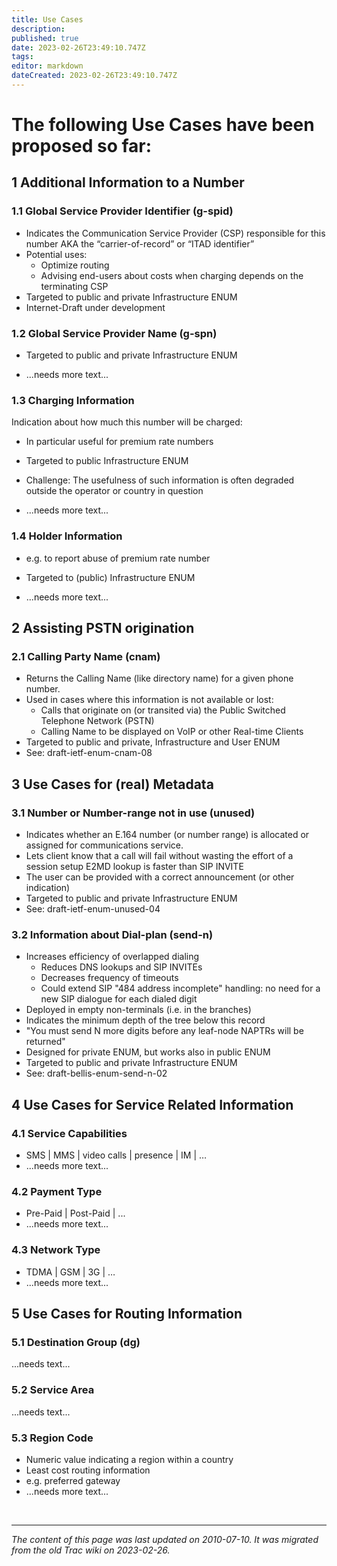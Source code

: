 ```yaml
---
title: Use Cases
description: 
published: true
date: 2023-02-26T23:49:10.747Z
tags: 
editor: markdown
dateCreated: 2023-02-26T23:49:10.747Z
---
```


# The following Use Cases have been proposed so far:
## 1 Additional Information to a Number
### 1.1 Global Service Provider Identifier (g-spid)

 -   Indicates the Communication Service Provider (CSP) responsible for this number AKA the “carrier-of-record” or “ITAD identifier”
 -   Potential uses:
      -  Optimize routing
       - Advising end-users about costs when charging depends on the terminating CSP 
  -  Targeted to public and private Infrastructure ENUM
  -  Internet-Draft under development 

### 1.2 Global Service Provider Name (g-spn)

  -  Targeted to public and private Infrastructure ENUM 

  -  ...needs more text... 

### 1.3 Charging Information

Indication about how much this number will be charged:

  -  In particular useful for premium rate numbers
  -  Targeted to public Infrastructure ENUM
  -  Challenge: The usefulness of such information is often degraded outside the operator or country in question 

  -  ...needs more text... 

### 1.4 Holder Information

  -  e.g. to report abuse of premium rate number
  -  Targeted to (public) Infrastructure ENUM 

 -   ...needs more text... 

## 2 Assisting PSTN origination
### 2.1 Calling Party Name (cnam)

 -   Returns the Calling Name (like directory name) for a given phone number.
 -   Used in cases where this information is not available or lost:
      -  Calls that originate on (or transited via) the Public Switched Telephone Network (PSTN)
       - Calling Name to be displayed on VoIP or other Real-time Clients 
  -  Targeted to public and private, Infrastructure and User ENUM
  -  See: draft-ietf-enum-cnam-08 

## 3 Use Cases for (real) Metadata
### 3.1 Number or Number-range not in use (unused)

  -  Indicates whether an E.164 number (or number range) is allocated or assigned for communications service.
  -  Lets client know that a call will fail without wasting the effort of a session setup E2MD lookup is faster than SIP INVITE
  -  The user can be provided with a correct announcement (or other indication)
  -  Targeted to public and private Infrastructure ENUM
  -  See: draft-ietf-enum-unused-04 

### 3.2 Information about Dial-plan (send-n)

 -   Increases efficiency of overlapped dialing
     -    Reduces DNS lookups and SIP INVITEs
     -   Decreases frequency of timeouts
      -  Could extend SIP "484 address incomplete" handling: no need for a new SIP dialogue for each dialed digit 
 -   Deployed in empty non-terminals (i.e. in the branches)
 -   Indicates the minimum depth of the tree below this record
 -   "You must send N more digits before any leaf-node NAPTRs will be returned"
 -   Designed for private ENUM, but works also in public ENUM
 -   Targeted to public and private Infrastructure ENUM
 -   See: draft-bellis-enum-send-n-02 

## 4 Use Cases for Service Related Information
### 4.1 Service Capabilities

 -   SMS | MMS | video calls | presence | IM | …
 -   ...needs more text... 

### 4.2 Payment Type

 -   Pre-Paid | Post-Paid | ...
 -   ...needs more text... 

### 4.3 Network Type

  -  TDMA | GSM | 3G | …
  -  ...needs more text... 

## 5 Use Cases for Routing Information
### 5.1 Destination Group (dg)

...needs text...
### 5.2 Service Area

...needs text...
### 5.3 Region Code

 -   Numeric value indicating a region within a country
 -   Least cost routing information
 -   e.g. preferred gateway
 -   ...needs more text... 
    
&nbsp;
&nbsp;
&nbsp;

---

*The content of this page was last updated on 2010-07-10. It was migrated from the old Trac wiki on 2023-02-26.*    